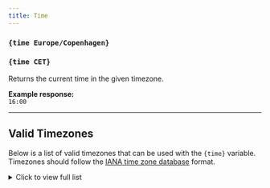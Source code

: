 ```yaml
---
title: Time
---
```


### `{time Europe/Copenhagen}`  
### `{time CET}`

Returns the current time in the given timezone.

**Example response:**  
`16:00`

---

## Valid Timezones

Below is a list of valid timezones that can be used with the `{time}` variable. Timezones should follow the [IANA time zone database](https://en.wikipedia.org/wiki/List_of_tz_database_time_zones) format.

<details>
<summary>Click to view full list</summary>

```plaintext
Africa/Abidjan
Africa/Accra
Africa/Addis_Ababa
Africa/Algiers
Africa/Asmara
Africa/Asmera
Africa/Bamako
Africa/Bangui
Africa/Banjul
Africa/Bissau
Africa/Blantyre
Africa/Brazzaville
Africa/Bujumbura
Africa/Cairo
Africa/Casablanca
Africa/Ceuta
Africa/Conakry
Africa/Dakar
Africa/Dar_es_Salaam
Africa/Djibouti
Africa/Douala
Africa/El_Aaiun
Africa/Freetown
Africa/Gaborone
Africa/Harare
Africa/Johannesburg
Africa/Juba
Africa/Kampala
Africa/Khartoum
Africa/Kigali
Africa/Kinshasa
Africa/Lagos
Africa/Libreville
Africa/Lome
Africa/Luanda
Africa/Lubumbashi
Africa/Lusaka
Africa/Malabo
Africa/Maputo
Africa/Maseru
Africa/Mbabane
Africa/Mogadishu
Africa/Monrovia
Africa/Nairobi
Africa/Ndjamena
Africa/Niamey
Africa/Nouakchott
Africa/Ouagadougou
Africa/Porto-Novo
Africa/Sao_Tome
Africa/Timbuktu
Africa/Tripoli
Africa/Tunis
Africa/Windhoek
America/Adak
America/Anchorage
America/Anguilla
...
(Full list continues here as needed)
...
UTC
Universal
W-SU
WET
Zulu

